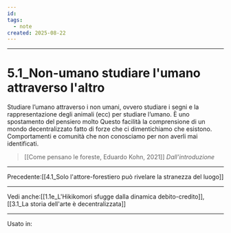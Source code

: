 ```yaml
---
id:
tags:
  - note
created: 2025-08-22
---
```


---

# 5.1_Non-umano studiare l'umano attraverso l'altro

Studiare l’umano attraverso i non umani, ovvero studiare i segni e la rappresentazione degli animali (ecc) per studiare l’umano.
È uno spostamento del pensiero molto
Questo facilità la comprensione di un mondo decentralizzato fatto di forze che ci dimentichiamo che esistono. Comportamenti e comunità che non conosciamo per non averli mai identificati.

> [[Come pensano le foreste, Eduardo Kohn, 2021]] *Dall'introduzione*

---
Precedente:[[4.1_Solo l'attore-forestiero può rivelare la stranezza del luogo]]

---

Vedi anche:[[1.1e_L'Hikikomori sfugge dalla dinamica debito-credito]], [[3.1_La storia dell'arte è decentralizzata]]

---
Usato in: